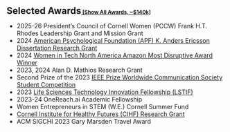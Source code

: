 <h2 style="margin: 20px 0px 10px;" id="awards">Selected Awards<a href="all_awards.html" style="font-size: 12px;">   [Show All Awards, ~$140k]</a></h2> 

<ul>
  <li>2025-26 President’s Council of Cornell Women (PCCW) Frank H.T. Rhodes Leadership Grant and Mission Grant</li>
  <li>2024 <a href="https://yuexinghao.github.io/Yuexing-Hao/assets/files/Yuexing%20Hao_APF_Grant.pdf">American Psychological Foundation (APF) K. Anders Ericsson Dissertation Research Grant</a></li>
  <li>2024 <a href="https://women-in-tech.org/north-america-celebrates-women-in-tech-at-regional-awards-ceremony/">Women in Tech North America Amazon Most Disruptive Award Winner</a></li>
  <li>2023, 2024 Alan D. Mathios Research Grant</li>
  <li>Second Prize of the 2023 <a href="https://yuexinghao.github.io/Yuexing-Hao/assets/files/IEEE_Award.pdf">IEEE Prize Worldwide Communication Society Student Competition </a></li>
  <li>2023 <a href="https://news.cornell.edu/stories/2023/09/life-sciences-technology-innovation-fellowship-announces-2023-24-cohort">Life Sciences Technology Innovation Fellowship (LSTIF)</a></li>
  <li>2023-24 OneReach.ai Academic Fellowship</li>
  <li>Women Entrepreneurs in STEM (W.E.) Cornell Summer Fund</li>
  <li><a href="https://ihf.cornell.edu/news/cihf-grants-funding-to-yuexing-haos-research-paper/">Cornell Institute for Healthy Futures (CIHF) Research Grant</a></li>
  <li>ACM SIGCHI 2023 Gary Marsden Travel Award</li>  



</ul>
